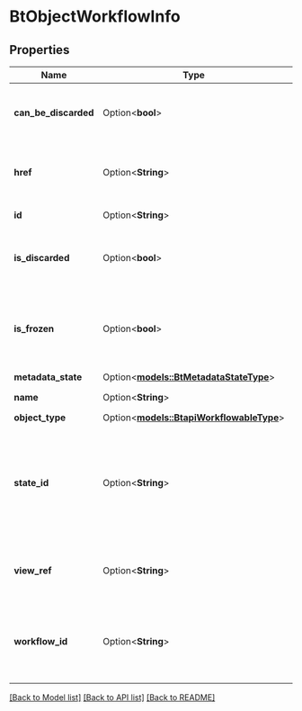 # BtObjectWorkflowInfo

## Properties

Name | Type | Description | Notes
------------ | ------------- | ------------- | -------------
**can_be_discarded** | Option<**bool**> | Whether workflowable object can be discarded. | [optional]
**href** | Option<**String**> | URI to fetch complete information of the resource. | [optional]
**id** | Option<**String**> | Id of the resource. | [optional]
**is_discarded** | Option<**bool**> | Whether workflowable object has been discarded. | [optional]
**is_frozen** | Option<**bool**> | Whether workflowable object has reached terminal state and is frozen. | [optional]
**metadata_state** | Option<[**models::BtMetadataStateType**](BTMetadataStateType.md)> |  | [optional]
**name** | Option<**String**> | Name of the resource. | [optional]
**object_type** | Option<[**models::BtapiWorkflowableType**](BTAPIWorkflowableType.md)> |  | [optional]
**state_id** | Option<**String**> | The current state of object like SETUP, REJECTED etc. Custom workflows can have any declared state. | [optional]
**view_ref** | Option<**String**> | URI to visualize the resource in a webclient if applicable. | [optional]
**workflow_id** | Option<**String**> | The workflow definition id that governs this object's states and transitions. | [optional]

[[Back to Model list]](../README.md#documentation-for-models) [[Back to API list]](../README.md#documentation-for-api-endpoints) [[Back to README]](../README.md)



